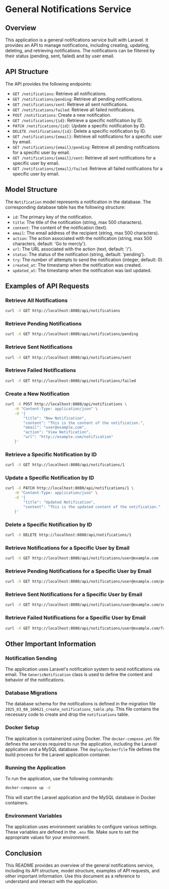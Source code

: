 # General Notifications Service

## Overview

This application is a general notifications service built with Laravel. It provides an API to manage notifications, including creating, updating, deleting, and retrieving notifications. The notifications can be filtered by their status (pending, sent, failed) and by user email.

## API Structure

The API provides the following endpoints:

- `GET /notifications`: Retrieve all notifications.
- `GET /notifications/pending`: Retrieve all pending notifications.
- `GET /notifications/sent`: Retrieve all sent notifications.
- `GET /notifications/failed`: Retrieve all failed notifications.
- `POST /notifications`: Create a new notification.
- `GET /notifications/{id}`: Retrieve a specific notification by ID.
- `PATCH /notifications/{id}`: Update a specific notification by ID.
- `DELETE /notifications/{id}`: Delete a specific notification by ID.
- `GET /notifications/{email}`: Retrieve all notifications for a specific user by email.
- `GET /notifications/{email}/pending`: Retrieve all pending notifications for a specific user by email.
- `GET /notifications/{email}/sent`: Retrieve all sent notifications for a specific user by email.
- `GET /notifications/{email}/failed`: Retrieve all failed notifications for a specific user by email.

## Model Structure

The `Notification` model represents a notification in the database. The corresponding database table has the following structure:

- `id`: The primary key of the notification.
- `title`: The title of the notification (string, max 500 characters).
- `content`: The content of the notification (text).
- `email`: The email address of the recipient (string, max 500 characters).
- `action`: The action associated with the notification (string, max 500 characters, default: 'Go to mercly').
- `url`: The URL associated with the action (text, default: '/').
- `status`: The status of the notification (string, default: 'pending').
- `try`: The number of attempts to send the notification (integer, default: 0).
- `created_at`: The timestamp when the notification was created.
- `updated_at`: The timestamp when the notification was last updated.

## Examples of API Requests

### Retrieve All Notifications

```sh
curl -X GET http://localhost:8080/api/notifications
```

### Retrieve Pending Notifications

```sh
curl -X GET http://localhost:8080/api/notifications/pending
```

### Retrieve Sent Notifications

```sh
curl -X GET http://localhost:8080/api/notifications/sent
```

### Retrieve Failed Notifications

```sh
curl -X GET http://localhost:8080/api/notifications/failed
```

### Create a New Notification

```sh
curl -X POST http://localhost:8080/api/notifications \
    -H "Content-Type: application/json" \
    -d '{
        "title": "New Notification",
        "content": "This is the content of the notification.",
        "email": "user@example.com",
        "action": "View Notification",
        "url": "http://example.com/notification"
    }'
```

### Retrieve a Specific Notification by ID

```sh
curl -X GET http://localhost:8080/api/notifications/1
```

### Update a Specific Notification by ID

```sh
curl -X PATCH http://localhost:8080/api/notifications/1 \
    -H "Content-Type: application/json" \
    -d '{
        "title": "Updated Notification",
        "content": "This is the updated content of the notification."
    }'
```

### Delete a Specific Notification by ID

```sh
curl -X DELETE http://localhost:8080/api/notifications/1
```

### Retrieve Notifications for a Specific User by Email

```sh
curl -X GET http://localhost:8080/api/notifications/user@example.com
```

### Retrieve Pending Notifications for a Specific User by Email

```sh
curl -X GET http://localhost:8080/api/notifications/user@example.com/pending
```

### Retrieve Sent Notifications for a Specific User by Email

```sh
curl -X GET http://localhost:8080/api/notifications/user@example.com/sent
```

### Retrieve Failed Notifications for a Specific User by Email

```sh
curl -X GET http://localhost:8080/api/notifications/user@example.com/failed
```

## Other Important Information

### Notification Sending

The application uses Laravel's notification system to send notifications via email. The `GenericNotification` class is used to define the content and behavior of the notifications.

### Database Migrations

The database schema for the notifications is defined in the migration file `2025_03_08_160621_create_notifications_table.php`. This file contains the necessary code to create and drop the `notifications` table.

### Docker Setup

The application is containerized using Docker. The `docker-compose.yml` file defines the services required to run the application, including the Laravel application and a MySQL database. The `deploy/Dockerfile` file defines the build process for the Laravel application container.

### Running the Application

To run the application, use the following commands:

```sh
docker-compose up -d
```

This will start the Laravel application and the MySQL database in Docker containers.

### Environment Variables

The application uses environment variables to configure various settings. These variables are defined in the `.env` file. Make sure to set the appropriate values for your environment.

## Conclusion

This README provides an overview of the general notifications service, including its API structure, model structure, examples of API requests, and other important information. Use this document as a reference to understand and interact with the application.